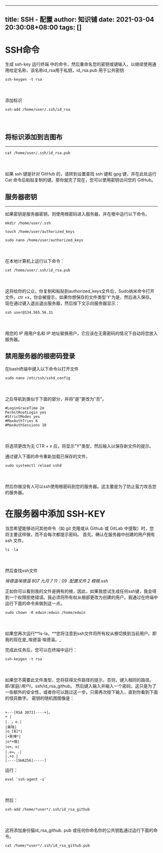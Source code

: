 
---
title: SSH - 配置
author: 知识铺
date: 2021-03-04 20:30:08+08:00
tags: []
---
# [](#ssh-commands)<font _mstmutation="1" _msthash="288184" _msttexthash="5724407">SSH命令</font>

<font _mstmutation="1" _msthash="275951" _msttexthash="850379426">生成 ssh-key 运行终端
中的命令，然后重命名您的密钥或键输入，以继续使用通用给定名称，该名称id_rsa用于私钥，id_rsa.pub 用于公共密钥</font>

```
ssh-keygen -t rsa
```

 <svg xmlns="http://www.w3.org/2000/svg" width="20px" height="20px" viewBox="0 0 24 24" class="highlight-action crayons-icon highlight-action--fullscreen-on" _msthidden="1"><title _msthash="1006096" _msttexthash="419224" _msthidden="1">Enter fullscreen mode</title></svg> <svg xmlns="http://www.w3.org/2000/svg" width="20px" height="20px" viewBox="0 0 24 24" class="highlight-action crayons-icon highlight-action--fullscreen-off" _msthidden="1"><title _msthash="1006642" _msttexthash="385177" _msthidden="1">Exit fullscreen mode</title></svg>

<font _mstmutation="1" _msthash="276523" _msttexthash="12529400">添加标识</font>

```
ssh-add /home/user/.ssh/id_rsa
```

 <svg xmlns="http://www.w3.org/2000/svg" width="20px" height="20px" viewBox="0 0 24 24" class="highlight-action crayons-icon highlight-action--fullscreen-on" _msthidden="1"><title _msthash="1006720" _msttexthash="419224" _msthidden="1">Enter fullscreen mode</title></svg> <svg xmlns="http://www.w3.org/2000/svg" width="20px" height="20px" viewBox="0 0 24 24" class="highlight-action crayons-icon highlight-action--fullscreen-off" _msthidden="1"><title _msthash="1007266" _msttexthash="385177" _msthidden="1">Exit fullscreen mode</title></svg>

## [](#add-the-identity-to-github)<font _mstmutation="1" _msthash="289952" _msttexthash="31448924">将标识添加到吉图布</font>

* * *

```
cat /home/user/.ssh/id_rsa.pub
```

 <svg xmlns="http://www.w3.org/2000/svg" width="20px" height="20px" viewBox="0 0 24 24" class="highlight-action crayons-icon highlight-action--fullscreen-on" _msthidden="1"><title _msthash="1007968" _msttexthash="419224" _msthidden="1">Enter fullscreen mode</title></svg> <svg xmlns="http://www.w3.org/2000/svg" width="20px" height="20px" viewBox="0 0 24 24" class="highlight-action crayons-icon highlight-action--fullscreen-off" _msthidden="1"><title _msthash="1008514" _msttexthash="385177" _msthidden="1">Exit fullscreen mode</title></svg>

如果 ssh 键是针对 GitHub 的，请转到设置查找 ssh 键和 gpg 键，并在此处运行 Cat 命令后粘贴复制的键。那你就完了现在，您可以使用密钥访问您的 GitHub。

## [](#server-key)<font _mstmutation="1" _msthash="303745" _msttexthash="15684422">服务器密钥</font>

* * *

<font _mstmutation="1" _msthash="291213" _msttexthash="279756893">如果密钥是服务器密钥，则使用根密码进入服务器，并在根中运行以下命令。</font>

```
mkdir /home/user/.ssh

touch /home/user/authorized_keys

sudo nano /home/user/authorized_keys
```

 <svg xmlns="http://www.w3.org/2000/svg" width="20px" height="20px" viewBox="0 0 24 24" class="highlight-action crayons-icon highlight-action--fullscreen-on" _msthidden="1"><title _msthash="1042847" _msttexthash="419224" _msthidden="1">Enter fullscreen mode</title></svg> <svg xmlns="http://www.w3.org/2000/svg" width="20px" height="20px" viewBox="0 0 24 24" class="highlight-action crayons-icon highlight-action--fullscreen-off" _msthidden="1"><title _msthash="1043406" _msttexthash="385177" _msthidden="1">Exit fullscreen mode</title></svg>

<font _mstmutation="1" _msthash="291811" _msttexthash="73208590">在本地计算机上运行以下命令：</font>

```
cat /home/user/.ssh/id_rsa.pub
```

 <svg xmlns="http://www.w3.org/2000/svg" width="20px" height="20px" viewBox="0 0 24 24" class="highlight-action crayons-icon highlight-action--fullscreen-on" _msthidden="1"><title _msthash="1043497" _msttexthash="419224" _msthidden="1">Enter fullscreen mode</title></svg> <svg xmlns="http://www.w3.org/2000/svg" width="20px" height="20px" viewBox="0 0 24 24" class="highlight-action crayons-icon highlight-action--fullscreen-off" _msthidden="1"><title _msthash="1044056" _msttexthash="385177" _msthidden="1">Exit fullscreen mode</title></svg>

<font _mstmutation="1" _msthash="292409" _msttexthash="2117065314">这将给你的公众，你复制和粘贴到authorized_keys文件后，Sudo纳米命令打开文件。ctr +x，你会被提示，如果你想保存的文件类型'Y'为是，然后进入保存。现在通过键入退出退出服务器，然后按下文示向服务器显示：</font>

```
ssh user@134.565.56.31
```

 <svg xmlns="http://www.w3.org/2000/svg" width="20px" height="20px" viewBox="0 0 24 24" class="highlight-action crayons-icon highlight-action--fullscreen-on" _msthidden="1"><title _msthash="1044147" _msttexthash="419224" _msthidden="1">Enter fullscreen mode</title></svg> <svg xmlns="http://www.w3.org/2000/svg" width="20px" height="20px" viewBox="0 0 24 24" class="highlight-action crayons-icon highlight-action--fullscreen-off" _msthidden="1"><title _msthash="1044706" _msttexthash="385177" _msthidden="1">Exit fullscreen mode</title></svg>

用您的 IP 用用户名和 IP 地址替换用户，它应该在无需密码的情况下自动将您放入服务器。

## [](#disable-root-password-login-for-the-server)<font _mstmutation="1" _msthash="304044" _msttexthash="46160335">禁用服务器的根密码登录</font>

<font _mstmutation="1" _msthash="290901" _msttexthash="82282057">在bash终端中键入以下命令以打开文件</font>

```
sudo nano /etc/ssh/sshd_config
```

 <svg xmlns="http://www.w3.org/2000/svg" width="20px" height="20px" viewBox="0 0 24 24" class="highlight-action crayons-icon highlight-action--fullscreen-on" _msthidden="1"><title _msthash="1042509" _msttexthash="419224" _msthidden="1">Enter fullscreen mode</title></svg> <svg xmlns="http://www.w3.org/2000/svg" width="20px" height="20px" viewBox="0 0 24 24" class="highlight-action crayons-icon highlight-action--fullscreen-off" _msthidden="1"><title _msthash="1043068" _msttexthash="385177" _msthidden="1">Exit fullscreen mode</title></svg>

<font _mstmutation="1" _msthash="291499" _msttexthash="136077409">之后导航到类似于下面的部分，并将"是"更改为"否"。</font>

```
#LoginGraceTime 2m
PermitRootLogin yes
#StrictModes yes
#MaxAuthTries 6
#MaxAuthSessions 10
```

 <svg xmlns="http://www.w3.org/2000/svg" width="20px" height="20px" viewBox="0 0 24 24" class="highlight-action crayons-icon highlight-action--fullscreen-on" _msthidden="1"><title _msthash="1043159" _msttexthash="419224" _msthidden="1">Enter fullscreen mode</title></svg> <svg xmlns="http://www.w3.org/2000/svg" width="20px" height="20px" viewBox="0 0 24 24" class="highlight-action crayons-icon highlight-action--fullscreen-off" _msthidden="1"><title _msthash="1043718" _msttexthash="385177" _msthidden="1">Exit fullscreen mode</title></svg>

将选项更改为无 CTR + x 后，将显示"Y"类型，然后输入以保存新文件的提示。

<font _mstmutation="1" _msthash="292396" _msttexthash="128147435">通过键入下面的命令重新加载已保存的文件，</font>

```
sudo systemctl reload sshd
```

 <svg xmlns="http://www.w3.org/2000/svg" width="20px" height="20px" viewBox="0 0 24 24" class="highlight-action crayons-icon highlight-action--fullscreen-on" _msthidden="1"><title _msthash="1044134" _msttexthash="419224" _msthidden="1">Enter fullscreen mode</title></svg> <svg xmlns="http://www.w3.org/2000/svg" width="20px" height="20px" viewBox="0 0 24 24" class="highlight-action crayons-icon highlight-action--fullscreen-off" _msthidden="1"><title _msthash="1044693" _msttexthash="385177" _msthidden="1">Exit fullscreen mode</title></svg>

然后你做没有人可以ssh使用根密码到您的服务器。这主要是为了防止蛮力攻击您的服务器。

# [](#adding-an-sshkey-into-your-server)<font _mstmutation="1" _msthash="303758" _msttexthash="21067189">在服务器中添加 SSH-KEY</font>

<font _mstmutation="1" _msthash="290888" _msttexthash="1168796798">当您希望能够访问其他命令（如 git 克隆或从 Github 或 GitLab 中提取）时，您将主要这样做，而不会每次都提示密码。
首先，确认在服务器中创建的用户拥有 ssh 文件。</font>

```
ls -la
```

 <svg xmlns="http://www.w3.org/2000/svg" width="20px" height="20px" viewBox="0 0 24 24" class="highlight-action crayons-icon highlight-action--fullscreen-on" _msthidden="1"><title _msthash="1042496" _msttexthash="419224" _msthidden="1">Enter fullscreen mode</title></svg> <svg xmlns="http://www.w3.org/2000/svg" width="20px" height="20px" viewBox="0 0 24 24" class="highlight-action crayons-icon highlight-action--fullscreen-off" _msthidden="1"><title _msthash="1043055" _msttexthash="385177" _msthidden="1">Exit fullscreen mode</title></svg>

然后查找ssh文件

_埃德温埃德温 807 九月 7 11：09 .配置文件
2 根根.ssh_

<font _mstmutation="1" _msthash="292084" _msttexthash="1501674811">正如你可以看到我的文件是拥有的根，因此，如果我尝试生成任何ssh键，我会得到一个权限拒绝错误。我必须将所有权从根部更改为创建的用户。我通过在终端中运行下面的命令来做到这一点。</font>

 ```
 sudo chown -R edwin:edwin /home/edwin
 ```

 <svg xmlns="http://www.w3.org/2000/svg" width="20px" height="20px" viewBox="0 0 24 24" class="highlight-action crayons-icon highlight-action--fullscreen-on" _msthidden="1"><title _msthash="1043796" _msttexthash="419224" _msthidden="1">Enter fullscreen mode</title></svg> <svg xmlns="http://www.w3.org/2000/svg" width="20px" height="20px" viewBox="0 0 24 24" class="highlight-action crayons-icon highlight-action--fullscreen-off" _msthidden="1"><title _msthash="1044355" _msttexthash="385177" _msthidden="1">Exit fullscreen mode</title></svg>

如果您再次运行**ls-la，**您将注意到ssh文件将所有权从根切换到当前用户。即我的现在是_埃德温·埃德温。_

<font _mstmutation="1" _msthash="292981" _msttexthash="105957657">完成此任务后，您可以在终端中运行：</font>

```
ssh-keygen -t rsa
```

 <svg xmlns="http://www.w3.org/2000/svg" width="20px" height="20px" viewBox="0 0 24 24" class="highlight-action crayons-icon highlight-action--fullscreen-on" _msthidden="1"><title _msthash="1044771" _msttexthash="419224" _msthidden="1">Enter fullscreen mode</title></svg> <svg xmlns="http://www.w3.org/2000/svg" width="20px" height="20px" viewBox="0 0 24 24" class="highlight-action crayons-icon highlight-action--fullscreen-off" _msthidden="1"><title _msthash="1045330" _msttexthash="385177" _msthidden="1">Exit fullscreen mode</title></svg>

如果您不需要此文件类型，您将获得文件路径的提示，否则，键入相同的路径。即/家庭/_用户_/。ssh/id_rsa_github。
然后键入输入并输入一个密码，这只是为了一些额外的安全性，或者你可以跳过这一步，只需再次按下输入，直到你看到下面的怪异数字。
密钥的随机图图像是：

```

+---[RSA 3072]----+|。
+ |
|._。o.|
|奥埃|
|o_[B]*|
|•斯博*|
|o*+哦|
|o+。o|
|.o=。.|
|.+o |
[----[SHA256]-----]

```

<font _mstmutation="1" _msthash="292669" _msttexthash="14619826">运行：</font>

```
eval `ssh-agent -s`
```

 <svg xmlns="http://www.w3.org/2000/svg" width="20px" height="20px" viewBox="0 0 24 24" class="highlight-action crayons-icon highlight-action--fullscreen-on" _msthidden="1"><title _msthash="1044433" _msttexthash="419224" _msthidden="1">Enter fullscreen mode</title></svg> <svg xmlns="http://www.w3.org/2000/svg" width="20px" height="20px" viewBox="0 0 24 24" class="highlight-action crayons-icon highlight-action--fullscreen-off" _msthidden="1"><title _msthash="1044992" _msttexthash="385177" _msthidden="1">Exit fullscreen mode</title></svg>

<font _mstmutation="1" _msthash="293267" _msttexthash="12516036">然后：</font>

 ```
 ssh-add /home/*user*/.ssh/id_rsa_github
 ```

 <svg xmlns="http://www.w3.org/2000/svg" width="20px" height="20px" viewBox="0 0 24 24" class="highlight-action crayons-icon highlight-action--fullscreen-on" _msthidden="1"><title _msthash="1045083" _msttexthash="419224" _msthidden="1">Enter fullscreen mode</title></svg> <svg xmlns="http://www.w3.org/2000/svg" width="20px" height="20px" viewBox="0 0 24 24" class="highlight-action crayons-icon highlight-action--fullscreen-off" _msthidden="1"><title _msthash="1045642" _msttexthash="385177" _msthidden="1">Exit fullscreen mode</title></svg>

<font _mstmutation="1" _msthash="291161" _msttexthash="335454834">这将添加身份猫id_rsa_github. pub 或任何你命名你的公共钥匙通过运行下面的命令。</font>

```
cat /home/*user*/.ssh/id_rsa_github.pub
```

 <svg xmlns="http://www.w3.org/2000/svg" width="20px" height="20px" viewBox="0 0 24 24" class="highlight-action crayons-icon highlight-action--fullscreen-on" _msthidden="1"><title _msthash="1042795" _msttexthash="419224" _msthidden="1">Enter fullscreen mode</title></svg> <svg xmlns="http://www.w3.org/2000/svg" width="20px" height="20px" viewBox="0 0 24 24" class="highlight-action crayons-icon highlight-action--fullscreen-off" _msthidden="1"><title _msthash="1043354" _msttexthash="385177" _msthidden="1">Exit fullscreen mode</title></svg>

